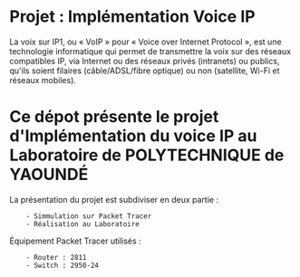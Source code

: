 
# Projet : Implémentation Voice IP 

La voix sur IP1, ou « VoIP » pour « Voice over Internet Protocol », est une technologie informatique qui permet de transmettre la voix sur des réseaux compatibles IP, via Internet ou des réseaux privés (intranets) ou publics, qu'ils soient filaires (câble/ADSL/fibre optique) ou non (satellite, Wi-Fi et réseaux mobiles). 

# Ce dépot présente le projet d'Implémentation du voice IP au Laboratoire de POLYTECHNIQUE de YAOUNDÉ

La présentation du projet est subdiviser en deux partie :

        - Simmulation sur Packet Tracer 
        - Réalisation au Laboratoire 

Équipement Packet Tracer utilisés : 

        - Router : 2811
        - Switch : 2950-24
